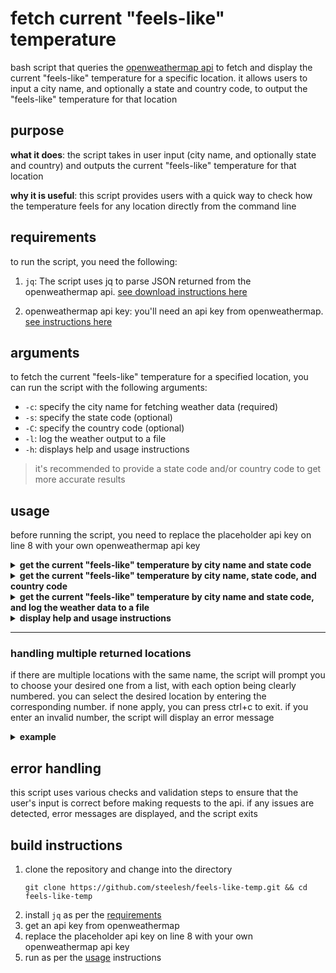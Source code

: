 # fetch current "feels-like" temperature
bash script that queries the [openweathermap api](https://openweathermap.org/) to fetch and display the current "feels-like" temperature for a specific location. it allows users to input a city name, and optionally a state and country code, to output the "feels-like" temperature for that location

## purpose
**what it does**: the script takes in user input (city name, and optionally state and country) and outputs the current "feels-like" temperature for that location

**why it is useful**: this script provides users with a quick way to check how the temperature feels for any location directly from the command line

## requirements
to run the script, you need the following:

1. `jq`: The script uses jq to parse JSON returned from the openweathermap api.
[see download instructions here](https://jqlang.github.io/jq/download/)

2. openweathermap api key: you'll need an api key from openweathermap. [see instructions here](https://openweathermap.org/appid)

## arguments
to fetch the current "feels-like" temperature for a specified location, you can run the script with the following arguments:

- `-c`: specify the city name for fetching weather data (required)
- `-s`: specify the state code (optional)
- `-C`: specify the country code (optional)
- `-l`: log the weather output to a file
- `-h`: displays help and usage instructions

> it's recommended to provide a state code and/or country code to get more accurate results

## usage
before running the script, you need to replace the placeholder api key on line 8 with your own openweathermap api key

<details>
<summary><b>get the current "feels-like" temperature by city name and state code</b></summary>
<br />
    
**input**

`./feels_like_temp.sh -c "cincinnati" -s "oh"`

**output**

```bash
location found: Cincinnati, Ohio, US (lat: 39.1014537, lon: -84.5124602)

output: it feels like 70°F in Cincinnati, Ohio, US
```
</details>

<details>
<summary><b>get the current "feels-like" temperature by city name, state code, and country code</b></summary>
<br />
    
**input**

`./feels_like_temp.sh -c "cincinnati" -s "oh" -C "us"`

**output**

```bash
location found: Cincinnati, Ohio, US (lat: 39.1014537, lon: -84.5124602)

output: it feels like 70°F in Cincinnati, Ohio, US
```
</details>

<details>
<summary><b>get the current "feels-like" temperature by city name and state code, and log the weather data to a file</b></summary>
<br />
    
**input**

`./feels_like_temp.sh -c "cincinnati" -s "oh" -l weather.log`

**output**

```bash
location found: Cincinnati, Ohio, US (lat: 39.1014537, lon: -84.5124602)

output: it feels like 58.19°F in Cincinnati, Ohio, US
output written to weather.log
```
</details>

<details>
<summary><b>display help and usage instructions</b></summary>
<br />
    
**input**

`./feels_like_temp.sh -h`

**output**

```bash
usage: ./feels_like_temp.sh [-c city_name] [-s state_code] [-C country_code] [-l log_file] [-h]

options:
    -c   specify the city name (regex: only alphabetic characters and spaces)
    -s   specify the state code (optional, regex: 2 alphabetic characters)
    -C   specify the country code (optional, regex: 2 alphabetic characters, defaults to "us" if state code is provided)
    -l   log the output to a file
    -h   display this help message
```
</details>

<hr>

### handling multiple returned locations
if there are multiple locations with the same name, the script will prompt you to choose your desired one from a list, with each option being clearly numbered. you can select the desired location by entering the corresponding number. if none apply, you can press ctrl+c to exit. if you enter an invalid number, the script will display an error message

<details>
<summary><b>example</b></summary>
<br />
    
**input**

`./feels_like_temp.sh -c "springfield"`

**output**

```bash
multiple locations found for 'springfield':

none of these? press ctrl+c to exit

1. Springfield, Illinois, US (lat: 39.7990175, lon: -89.6439575)
2. Springfield, Massachusetts, US (lat: 42.1018764, lon: -72.5886727)
3. Springfield, Missouri, US (lat: 37.1968298, lon: -93.2946576)
4. Springfield, Ohio, US (lat: 39.9234046, lon: -83.810138)
5. Springfield, Oregon, US (lat: 44.0462362, lon: -123.0220289)

enter the number corresponding to the correct location: {chosen_number}

you selected location {chosen_number}: {location_info}

output: it feels like {location_temperature}°F in {location_info}
```
</details>


## error handling
this script uses various checks and validation steps to ensure that the user's input is correct before making requests to the api. if any issues are detected, error messages are displayed, and the script exits

## build instructions
1. clone the repository and change into the directory
    ```
    git clone https://github.com/steelesh/feels-like-temp.git && cd feels-like-temp
    ```
2. install `jq` as per the [requirements](#requirements)
3. get an api key from openweathermap
4. replace the placeholder api key on line 8 with your own openweathermap api key
5. run as per the [usage](#usage) instructions
